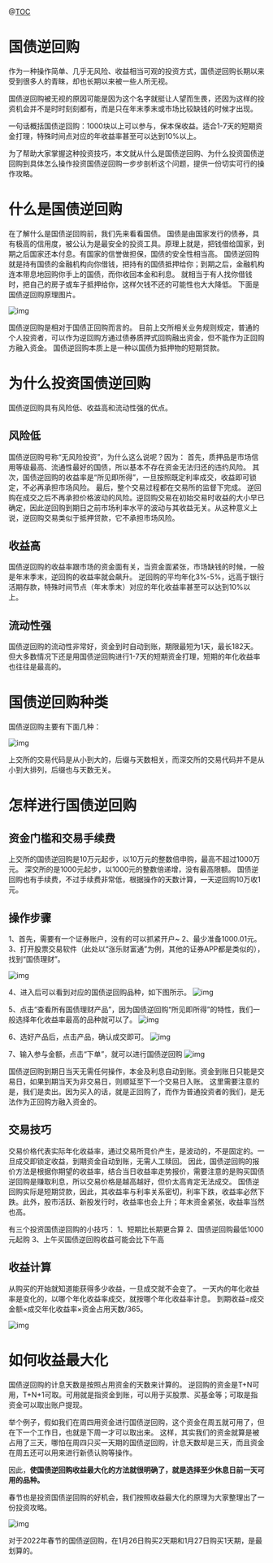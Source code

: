@[TOC](这里写自定义目录标题)

# 国债逆回购

作为一种操作简单、几乎无风险、收益相当可观的投资方式，国债逆回购长期以来受到很多人的青睐，却也长期以来被一些人所无视。

国债逆回购被无视的原因可能是因为这个名字就挺让人望而生畏，还因为这样的投资机会并不是时时刻刻都有，而是只在年末季末或市场比较缺钱的时候才出现。

一句话概括国债逆回购：1000块以上可以参与，保本保收益。适合1-7天的短期资金打理，特殊时间点对应的年收益率甚至可以达到10%以上。

为了帮助大家掌握这种投资技巧，本文就从什么是国债逆回购、为什么投资国债逆回购到具体怎么操作投资国债逆回购一步步剖析这个问题，提供一份切实可行的操作攻略。

# 什么是国债逆回购

在了解什么是国债逆回购前，我们先来看看国债。
国债是由国家发行的债券，具有极高的信用度，被公认为是最安全的投资工具。原理上就是，把钱借给国家，到期之后国家还本付息。有国家的信誉做担保，国债的安全性相当高。
国债逆回购就是持有国债的金融机构向你借钱，把持有的国债抵押给你；到期之后，金融机构连本带息地回购你手上的国债，而你收回本金和利息。
就相当于有人找你借钱时，把自己的房子或车子抵押给你，这样欠钱不还的可能性也大大降低。
下面是国债逆回购原理图片。

![img](https://img2022.cnblogs.com/blog/794174/202201/794174-20220126090201626-777038141.png)

国债逆回购是相对于国债正回购而言的。
目前上交所相关业务规则规定，普通的个人投资者，可以作为逆回购方通过债券质押式回购融出资金，但不能作为正回购方融入资金。
国债逆回购本质上是一种以国债为抵押物的短期贷款。

# 为什么投资国债逆回购

国债逆回购具有风险低、收益高和流动性强的优点。

## 风险低

国债逆回购号称“无风险投资”，为什么这么说呢？因为：
首先，质押品是市场信用等级最高、流通性最好的国债，所以基本不存在资金无法归还的违约风险。
其次，国债逆回购的收益率是“所见即所得”，一旦按照既定利率成交，收益即可锁定，不必再承担市场风险。
最后，整个交易过程都在交易所的监督下完成。
逆回购在成交之后不再承担价格波动的风险。逆回购交易在初始交易时收益的大小早已确定，因此逆回购到期日之前市场利率水平的波动与其收益无关。从这种意义上说，逆回购交易类似于抵押贷款，它不承担市场风险。

## 收益高

国债逆回购的收益率跟市场的资金面有关，当资金面紧张，市场缺钱的时候，一般是年末季末，逆回购的收益率就会飙升。
逆回购的平均年化3%-5%，远高于银行活期存款，特殊时间节点（年末季末）对应的年化收益率甚至可以达到10%以上。

## 流动性强

国债逆回购的流动性非常好，资金到时自动到账，期限最短为1天，最长182天。
但大多数情况下还是用国债逆回购进行1-7天的短期资金打理，短期的年化收益率也往往是最高的。

# 国债逆回购种类

国债逆回购主要有下面几种：

![img](https://img2022.cnblogs.com/blog/794174/202201/794174-20220126090347505-2124178001.png)

上交所的交易代码是从小到大的，后缀与天数相关，而深交所的交易代码并不是从小到大排列，后缀也与天数无关。

# 怎样进行国债逆回购

## 资金门槛和交易手续费

上交所的国债逆回购是10万元起步，以10万元的整数倍申购，最高不超过1000万元。
深交所的是1000元起步，以1000元的整数倍递增，没有最高限额。
国债逆回购也有手续费，不过手续费非常低，根据操作的天数计算，一天逆回购10万收1元。

## 操作步骤

1、首先，需要有一个证券账户，没有的可以抓紧开户~
2、最少准备1000.01元。
3、打开股票交易软件（此处以“涨乐财富通”为例，其他的证券APP都是类似的），找到“国债理财”。

![img](https://img2022.cnblogs.com/blog/794174/202201/794174-20220126090502066-181399925.png)

4、进入后可以看到对应的国债逆回购品种，如下图所示。
![img](https://img2022.cnblogs.com/blog/794174/202201/794174-20220126090517630-1462600481.png)

5、点击“查看所有国债理财产品”，因为国债逆回购“所见即所得”的特性，我们一般选择年化收益率最高的品种就可以了。
![img](https://img2022.cnblogs.com/blog/794174/202201/794174-20220126090537558-1731405402.png)

6、选好产品后，点击产品，确认成交即可。
![img](https://img2022.cnblogs.com/blog/794174/202201/794174-20220126090549541-1553468940.png)

7、输入参与金额，点击“下单”，就可以进行国债逆回购
![img](https://img2022.cnblogs.com/blog/794174/202201/794174-20220126090600989-1734457290.png)

国债逆回购到期日当天无需任何操作，本金及利息自动到账。资金到账日只能是交易日，如果到期当天为非交易日，则顺延至下一个交易日入账。
这里需要注意的是，我们是卖出。因为买入的话，就是正回购了，而作为普通投资者的我们，是无法作为正回购方融入资金的。

## 交易技巧

交易价格代表实际年化收益率，通过交易所竞价产生，是波动的，不是固定的。一旦成交即锁定收益，到期资金自动到账，无需人工赎回。
因此，国债逆回购的报价方法是根据你期望的收益率，结合当日收益率走势报价，需要注意的是购买国债逆回购是赚取利息，所以交易价格是越高越好，但价太高肯定无法成交。
国债逆回购实际是短期贷款，因此，其收益率与利率关系密切，利率下跌，收益率必然下跌。此外，股市活跃、新股发行时，收益率也会上升；年末资金紧张，收益率当然也高。

有三个投资国债逆回购的小技巧：
1、短期比长期更合算
2、国债逆回购最低1000元起购
3、上午买国债逆回购收益可能会比下午高

## 收益计算

从购买的开始就知道能获得多少收益，一旦成交就不会变了。
一天内的年化收益率是变化的，以哪个年化收益率成交，就按哪个年化收益率计息。
到期收益=成交金额×成交年化收益率×资金占用天数/365。

![img](https://img2022.cnblogs.com/blog/794174/202201/794174-20220126090736644-887966338.png)

# 如何收益最大化

国债逆回购的计息天数是按照占用资金的天数来计算的。
逆回购的资金是T+N可用，T+N+1可取。可用就是指资金到账，可以用于买股票、买基金等；可取是指资金可以取出账户提现。

举个例子，假如我们在周四用资金进行国债逆回购，这个资金在周五就可用了，但在下一个工作日，也就是下周一才可以取出来。
这样，其实我们的资金就算是被占用了三天，哪怕在周四只买一天期的国债逆回购，计息天数却是三天，而且资金在周五还可以用来进行新债认购等操作。

因此，**使国债逆回购收益最大化的方法就很明确了，就是选择至少休息日前一天可用的品种。**

春节也是投资国债逆回购的好机会，我们按照收益最大化的原理为大家整理出了一份投资攻略。

![img](https://img2022.cnblogs.com/blog/794174/202201/794174-20220126090843239-641107638.png)

对于2022年春节的国债逆回购，在1月26日购买2天期和1月27日购买1天期，是最划算的。